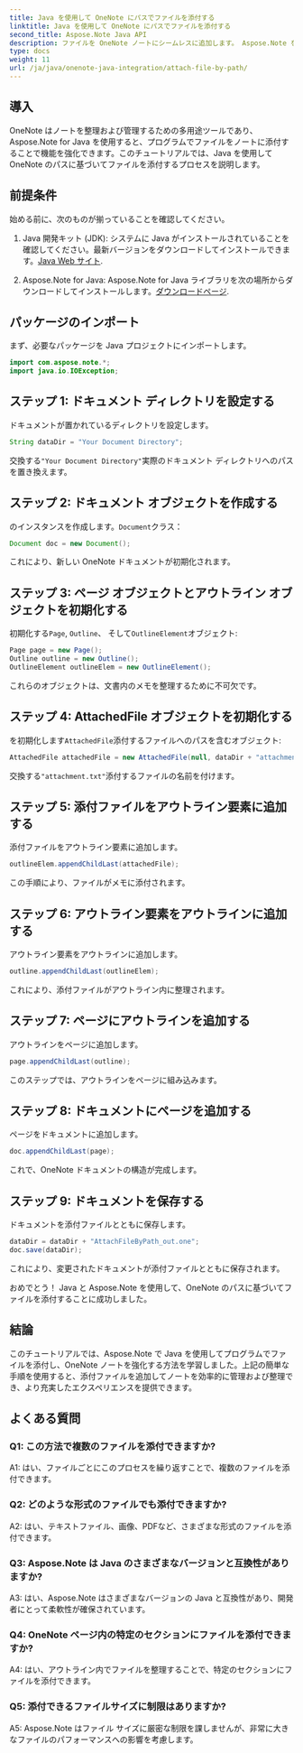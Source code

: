 ```yaml
---
title: Java を使用して OneNote にパスでファイルを添付する
linktitle: Java を使用して OneNote にパスでファイルを添付する
second_title: Aspose.Note Java API
description: ファイルを OneNote ノートにシームレスに追加します。 Aspose.Note を使用して Java でパスによってアタッチする方法を学びます。簡単なガイドとコードが付属しています! #OneNote #Java #Aspose
type: docs
weight: 11
url: /ja/java/onenote-java-integration/attach-file-by-path/
---
```

## 導入

OneNote はノートを整理および管理するための多用途ツールであり、Aspose.Note for Java を使用すると、プログラムでファイルをノートに添付することで機能を強化できます。このチュートリアルでは、Java を使用して OneNote のパスに基づいてファイルを添付するプロセスを説明します。

## 前提条件

始める前に、次のものが揃っていることを確認してください。

1.  Java 開発キット (JDK): システムに Java がインストールされていることを確認してください。最新バージョンをダウンロードしてインストールできます。[Java Web サイト](https://www.oracle.com/java/).
   
2. Aspose.Note for Java: Aspose.Note for Java ライブラリを次の場所からダウンロードしてインストールします。[ダウンロードページ](https://releases.aspose.com/note/java/).

## パッケージのインポート

まず、必要なパッケージを Java プロジェクトにインポートします。

```java
import com.aspose.note.*;
import java.io.IOException;
```

## ステップ 1: ドキュメント ディレクトリを設定する

ドキュメントが置かれているディレクトリを設定します。

```java
String dataDir = "Your Document Directory";
```

交換する`"Your Document Directory"`実際のドキュメント ディレクトリへのパスを置き換えます。

## ステップ 2: ドキュメント オブジェクトを作成する

のインスタンスを作成します。`Document`クラス：

```java
Document doc = new Document();
```

これにより、新しい OneNote ドキュメントが初期化されます。

## ステップ 3: ページ オブジェクトとアウトライン オブジェクトを初期化する

初期化する`Page`, `Outline`、 そして`OutlineElement`オブジェクト:

```java
Page page = new Page();
Outline outline = new Outline();
OutlineElement outlineElem = new OutlineElement();
```

これらのオブジェクトは、文書内のメモを整理するために不可欠です。

## ステップ 4: AttachedFile オブジェクトを初期化する

を初期化します`AttachedFile`添付するファイルへのパスを含むオブジェクト:

```java
AttachedFile attachedFile = new AttachedFile(null, dataDir + "attachment.txt");
```

交換する`"attachment.txt"`添付するファイルの名前を付けます。

## ステップ 5: 添付ファイルをアウトライン要素に追加する

添付ファイルをアウトライン要素に追加します。

```java
outlineElem.appendChildLast(attachedFile);
```

この手順により、ファイルがメモに添付されます。

## ステップ 6: アウトライン要素をアウトラインに追加する

アウトライン要素をアウトラインに追加します。

```java
outline.appendChildLast(outlineElem);
```

これにより、添付ファイルがアウトライン内に整理されます。

## ステップ 7: ページにアウトラインを追加する

アウトラインをページに追加します。

```java
page.appendChildLast(outline);
```

このステップでは、アウトラインをページに組み込みます。

## ステップ 8: ドキュメントにページを追加する

ページをドキュメントに追加します。

```java
doc.appendChildLast(page);
```

これで、OneNote ドキュメントの構造が完成します。

## ステップ 9: ドキュメントを保存する

ドキュメントを添付ファイルとともに保存します。

```java
dataDir = dataDir + "AttachFileByPath_out.one";
doc.save(dataDir);
```

これにより、変更されたドキュメントが添付ファイルとともに保存されます。

おめでとう！ Java と Aspose.Note を使用して、OneNote のパスに基づいてファイルを添付することに成功しました。

## 結論

このチュートリアルでは、Aspose.Note で Java を使用してプログラムでファイルを添付し、OneNote ノートを強化する方法を学習しました。上記の簡単な手順を使用すると、添付ファイルを追加してノートを効率的に管理および整理でき、より充実したエクスペリエンスを提供できます。

## よくある質問

### Q1: この方法で複数のファイルを添付できますか?

A1: はい、ファイルごとにこのプロセスを繰り返すことで、複数のファイルを添付できます。

### Q2: どのような形式のファイルでも添付できますか?

A2: はい、テキストファイル、画像、PDFなど、さまざまな形式のファイルを添付できます。

### Q3: Aspose.Note は Java のさまざまなバージョンと互換性がありますか?

A3: はい、Aspose.Note はさまざまなバージョンの Java と互換性があり、開発者にとって柔軟性が確保されています。

### Q4: OneNote ページ内の特定のセクションにファイルを添付できますか?

A4: はい、アウトライン内でファイルを整理することで、特定のセクションにファイルを添付できます。

### Q5: 添付できるファイルサイズに制限はありますか?

A5: Aspose.Note はファイル サイズに厳密な制限を課しませんが、非常に大きなファイルのパフォーマンスへの影響を考慮します。